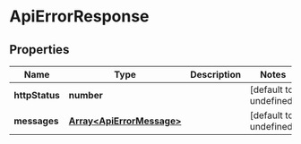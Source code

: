 # ApiErrorResponse

## Properties
| Name | Type | Description | Notes |
| ------------ | ------------- | ------------- | ------------- |
| **httpStatus** | **number** |  | [default to undefined] |
| **messages** | [**Array&lt;ApiErrorMessage&gt;**](ApiErrorMessage.md) |  | [default to undefined] |


